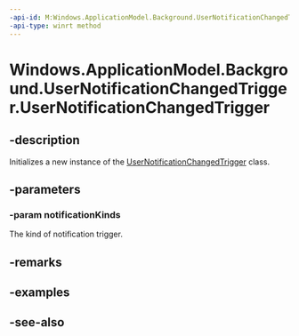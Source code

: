 ```yaml
---
-api-id: M:Windows.ApplicationModel.Background.UserNotificationChangedTrigger.#ctor(Windows.UI.Notifications.NotificationKinds)
-api-type: winrt method
---
```


<!-- Method syntax
public UserNotificationChangedTrigger(Windows.UI.Notifications.NotificationKinds notificationKinds)
-->

# Windows.ApplicationModel.Background.UserNotificationChangedTrigger.UserNotificationChangedTrigger

## -description
Initializes a new instance of the [UserNotificationChangedTrigger](usernotificationchangedtrigger.md) class.

## -parameters
### -param notificationKinds
The kind of notification trigger.

## -remarks

## -examples

## -see-also

